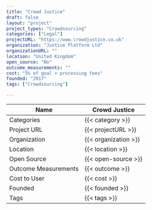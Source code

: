 ```yaml
---
title: "Crowd Justice"
draft: false
layout: "project"
project_types: "Crowdsourcing"
categories: ["Legal"]
projectURL: "https://www.crowdjustice.co.uk"
organization: "Justice Platform Ltd"
organizationURL: ""
location: "United Kingdom"
open_source: "No"
outcome_measurements: ""
cost: "5% of goal + processing fees"
founded: "2017"
tags: ["Crowdsourcing"]

---
```



Name                    |  Crowd Justice    
------------------------|----
Categories              | {{< category >}} 
Project URL             | {{< projectURL >}} 
Organization            | {{< organization >}} 
Location                | {{< location >}} 
Open Source             | {{< open-source >}} 
Outcome Measurements    | {{< outcome >}} 
Cost to User            | {{< cost >}} 
Founded                 | {{< founded >}} 
Tags                    | {{< tags >}} 

